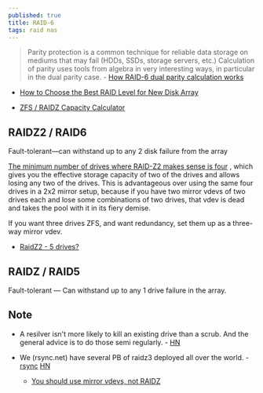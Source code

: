 ```yaml
---
published: true
title: RAID-6
tags: raid nas
---
```

> Parity protection is a common technique for reliable data storage on mediums that may fail (HDDs, SSDs, storage servers, etc.) Calculation of parity uses tools from algebra in very interesting ways, in particular in the dual parity case. - [How RAID-6 dual parity calculation works](http://igoro.com/archive/how-raid-6-dual-parity-calculation-works/)

- [How to Choose the Best RAID Level for New Disk Array](https://www.stellarinfo.com/blog/how-to-choose-the-best-raid-level-for-new-disk-array/)

- [ZFS / RAIDZ Capacity Calculator](https://wintelguy.com/zfs-calc.pl)

## RAIDZ2 / RAID6

Fault-tolerant—can withstand up to any 2 disk failure from the array

[The minimum number of drives where RAID-Z2 makes sense is four](https://superuser.com/questions/1055145/how-many-drives-do-i-need-for-zfs-raid-z2/1058545#1058545)
, which gives you the effective storage capacity of two of the drives and allows losing any two of the drives. This is advantageous over using the same four drives in a 2x2 mirror setup, because if you have two mirror vdevs of two drives each and lose some combinations of two drives, that vdev is dead and takes the pool with it in its fiery demise.

If you want three drives ZFS, and want redundancy, set them up as a three-way mirror vdev.

- [RaidZ2 - 5 drives?](https://www.reddit.com/r/freenas/comments/bxozry/raidz2_5_drives/)

## RAIDZ / RAID5

Fault-tolerant — Can withstand up to any 1 drive failure in the array.


## Note
- A resilver isn't more likely to kill an existing drive than a scrub. And the general advice is to do those semi regularly. - [HN](https://news.ycombinator.com/item?id=25360672)

- We (rsync.net) have several PB of raidz3 deployed all over the world. - [rsync](https://news.ycombinator.com/item?id=25360013) [HN](https://news.ycombinator.com/item?id=25358268) 
	- [You should use mirror vdevs, not RAIDZ](https://jrs-s.net/2015/02/06/zfs-you-should-use-mirror-vdevs-not-raidz/)